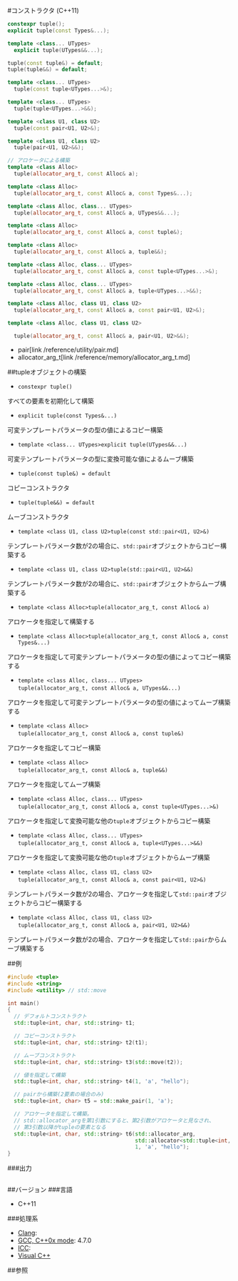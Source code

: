 #コンストラクタ (C++11)
```cpp
constexpr tuple();
explicit tuple(const Types&...);

template <class... UTypes>
  explicit tuple(UTypes&&...);

tuple(const tuple&) = default;
tuple(tuple&&) = default;

template <class... UTypes>
  tuple(const tuple<UTypes...>&);

template <class... UTypes>
  tuple(tuple<UTypes...>&&);

template <class U1, class U2>
  tuple(const pair<U1, U2>&);

template <class U1, class U2>
  tuple(pair<U1, U2>&&);

// アロケータによる構築
template <class Alloc>
  tuple(allocator_arg_t, const Alloc& a);

template <class Alloc>
  tuple(allocator_arg_t, const Alloc& a, const Types&...);

template <class Alloc, class... UTypes>
  tuple(allocator_arg_t, const Alloc& a, UTypes&&...);

template <class Alloc>
  tuple(allocator_arg_t, const Alloc& a, const tuple&);

template <class Alloc>
  tuple(allocator_arg_t, const Alloc& a, tuple&&);

template <class Alloc, class... UTypes>
  tuple(allocator_arg_t, const Alloc& a, const tuple<UTypes...>&);

template <class Alloc, class... UTypes>
  tuple(allocator_arg_t, const Alloc& a, tuple<UTypes...>&&);

template <class Alloc, class U1, class U2>
  tuple(allocator_arg_t, const Alloc& a, const pair<U1, U2>&);

template <class Alloc, class U1, class U2>

  tuple(allocator_arg_t, const Alloc& a, pair<U1, U2>&&);
```
* pair[link /reference/utility/pair.md]
* allocator_arg_t[link /reference/memory/allocator_arg_t.md]

##tupleオブジェクトの構築
- `constexpr tuple()`

すべての要素を初期化して構築

- `explicit tuple(const Types&...)`

可変テンプレートパラメータの型の値によるコピー構築

- `template <class... UTypes>explicit tuple(UTypes&&...)`

可変テンプレートパラメータの型に変換可能な値によるムーブ構築

- `tuple(const tuple&) = default`

コピーコンストラクタ

- `tuple(tuple&&) = default`

ムーブコンストラクタ

- `template <class U1, class U2>tuple(const std::pair<U1, U2>&)`

テンプレートパラメータ数が2の場合に、`std::pair`オブジェクトからコピー構築する

- `template <class U1, class U2>tuple(std::pair<U1, U2>&&)`

テンプレートパラメータ数が2の場合に、`std::pair`オブジェクトからムーブ構築する

- `template <class Alloc>tuple(allocator_arg_t, const Alloc& a)`

アロケータを指定して構築する

- `template <class Alloc>tuple(allocator_arg_t, const Alloc& a, const Types&...)`

アロケータを指定して可変テンプレートパラメータの型の値によってコピー構築する

- `template <class Alloc, class... UTypes>`<br/>`tuple(allocator_arg_t, const Alloc& a, UTypes&&...)`

アロケータを指定して可変テンプレートパラメータの型の値によってムーブ構築する

- `template <class Alloc>`<br/>`tuple(allocator_arg_t, const Alloc& a, const tuple&)`

アロケータを指定してコピー構築

- `template <class Alloc>`<br/>`tuple(allocator_arg_t, const Alloc& a, tuple&&)`

アロケータを指定してムーブ構築

- `template <class Alloc, class... UTypes>`<br/>`tuple(allocator_arg_t, const Alloc& a, const tuple<UTypes...>&)`

アロケータを指定して変換可能な他の`tuple`オブジェクトからコピー構築

- `template <class Alloc, class... UTypes>`<br/>`tuple(allocator_arg_t, const Alloc& a, tuple<UTypes...>&&)`

アロケータを指定して変換可能な他の`tuple`オブジェクトからムーブ構築

- `template <class Alloc, class U1, class U2>`<br/>`tuple(allocator_arg_t, const Alloc& a, const pair<U1, U2>&)`

テンプレートパラメータ数が2の場合、アロケータを指定して`std::pair`オブジェクトからコピー構築する

- `template <class Alloc, class U1, class U2>`<br/>`tuple(allocator_arg_t, const Alloc& a, pair<U1, U2>&&)`

テンプレートパラメータ数が2の場合、アロケータを指定して`std::pair`からムーブ構築する


##例
```cpp
#include <tuple>
#include <string>
#include <utility> // std::move

int main()
{
  // デフォルトコンストラクト
  std::tuple<int, char, std::string> t1;

  // コピーコンストラクト
  std::tuple<int, char, std::string> t2(t1);

  // ムーブコンストラクト
  std::tuple<int, char, std::string> t3(std::move(t2));

  // 値を指定して構築
  std::tuple<int, char, std::string> t4(1, 'a', "hello");

  // pairから構築(2要素の場合のみ)
  std::tuple<int, char> t5 = std::make_pair(1, 'a');

  // アロケータを指定して構築。
  // std::allocator_argを第1引数にすると、第2引数がアロケータと見なされ、
  // 第3引数以降がtupleの要素となる
  std::tuple<int, char, std::string> t6(std::allocator_arg,
                                        std::allocator<std::tuple<int, char, std::string>>(),
                                        1, 'a', "hello");
}
```

###出力
```
```

##バージョン
###言語
- C++11

###処理系
- [Clang](/implementation#clang.md): 
- [GCC, C++0x mode](/implementation#gcc.md): 4.7.0
- [ICC](/implementation#icc.md): 
- [Visual C++](/implementation#visual_cpp.md)


##参照


